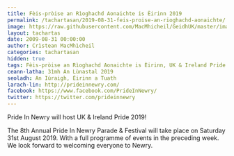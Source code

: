 ```yaml
---
title: Fèis-pròise an Rìoghachd Aonaichte is Èirinn 2019
permalink: /tachartasan/2019-08-31-feis-proise-an-rioghachd-aonaichte/
image: https://raw.githubusercontent.com/MacMhicheil/GeidhUK/master/images/2019-08-31-feis-proise-an-rioghachd-aonaichte.jpg
layout: tachartas
date: 2009-08-31 00:00:00
author: Crìstean MacMhìcheil
categories: tachartasan
hidden: true
tags: Fèis-pròise an Rìoghachd Aonaichte is Èirinn, UK & Ireland Pride
ceann-latha: 31mh An Lùnastal 2019
seoladh: An Iúraigh, Èirinn a Tuath
larach-lin: http://prideinnewry.com/
facebook: https://www.facebook.com/PrideInNewry/
twitter: https://twitter.com/prideinnewry
---
```


Pride In Newry will host UK & Ireland Pride 2019!

The 8th Annual Pride In Newry Parade & Festival will take place on Saturday 31st August 2019. With a full programme of events in the preceding week. We look forward to welcoming everyone to Newry.

<!--more-->
